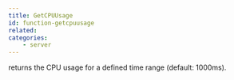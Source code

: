 ```yaml
---
title: GetCPUUsage
id: function-getcpuusage
related:
categories:
	- server
---
```


returns the CPU usage for a defined time range (default: 1000ms).